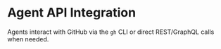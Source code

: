 # Agent API Integration

Agents interact with GitHub via the `gh` CLI or direct REST/GraphQL calls when needed.

